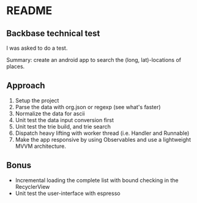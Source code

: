 # README

## Backbase technical test

I was asked to do a test.

Summary: create an android app to search the (long, lat)-locations of places.

## Approach

1. Setup the project
2. Parse the data with org.json or regexp (see what's faster)
3. Normalize the data for ascii
4. Unit test the data input conversion first
5. Unit test the trie build, and trie search
6. Dispatch heavy lifting with worker thread (i.e. Handler and Runnable)
7. Make the app responsive by using Observables and use a lightweight MVVM architecture.

## Bonus

* Incremental loading the complete list with bound checking in the RecyclerView
* Unit test the user-interface with espresso
